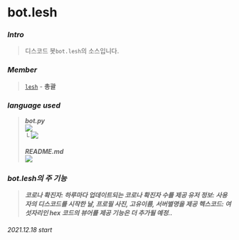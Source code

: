 # bot.lesh

### <i><b>Intro<br></i></b>

>디스코드 봇`bot.lesh`의 소스입니다.<br>

### <i><b>Member<br></i></b>

>[`lesh`](https://github.com/seokwonmin-1124 "github") - <b>총괄</b><br>

### <i><b>language used<br></i></b>
> <b><i>bot.py<i/><b/><br/>
> <img src="https://img.shields.io/badge/Python-3776AB?style=flat-square&logo=Python&logoColor=fff"/> <br/>
> └ <img src="https://img.shields.io/badge/Discord.py-444?style=flat-square&logo=Discord&logoColor=fff"/> <br/> <br/>
> <b><i>README.md<i/><b/><br/>
> <img src="https://img.shields.io/badge/Markdown-222?style=flat-square&logo=Markdown&logoColor=fff"/>
  
### bot.lesh의 주 기능
> 코로나 확진자: 하루마다 업데이트되는 코로나 확진자 수를 제공
> 유저 정보: 사용자의 디스코드를 시작한 날, 프로필 사진, 고유이름, 서버별명을 제공
> 헥스코드: 여섯자리인 hex 코드의 뷰어를 제공
> 기능은 더 추가될 예정..
  
###### 2021.12.18 start
